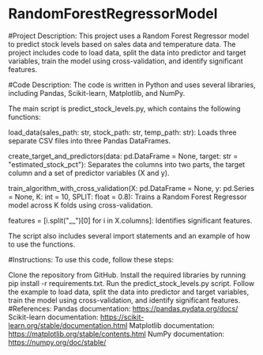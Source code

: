 # RandomForestRegressorModel
#Project Description:
This project uses a Random Forest Regressor model to predict stock levels based on sales data and temperature data. The project includes code to load data, split the data into predictor and target variables, train the model using cross-validation, and identify significant features.

#Code Description:
The code is written in Python and uses several libraries, including Pandas, Scikit-learn, Matplotlib, and NumPy.

The main script is predict_stock_levels.py, which contains the following functions:

load_data(sales_path: str, stock_path: str, temp_path: str): Loads three separate CSV files into three Pandas DataFrames.

create_target_and_predictors(data: pd.DataFrame = None, target: str = "estimated_stock_pct"): Separates the columns into two parts, the target column and a set of predictor variables (X and y).

train_algorithm_with_cross_validation(X: pd.DataFrame = None, y: pd.Series = None, K: int = 10, SPLIT: float = 0.8): Trains a Random Forest Regressor model across K folds using cross-validation.

features = [i.split("__")[0] for i in X.columns]: Identifies significant features.

The script also includes several import statements and an example of how to use the functions.

#Instructions:
To use this code, follow these steps:

Clone the repository from GitHub.
Install the required libraries by running pip install -r requirements.txt.
Run the predict_stock_levels.py script.
Follow the example to load data, split the data into predictor and target variables, train the model using cross-validation, and identify significant features.
#References:
Pandas documentation: https://pandas.pydata.org/docs/
Scikit-learn documentation: https://scikit-learn.org/stable/documentation.html
Matplotlib documentation: https://matplotlib.org/stable/contents.html
NumPy documentation: https://numpy.org/doc/stable/
